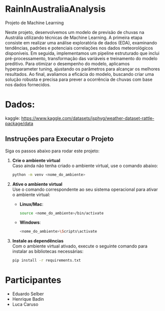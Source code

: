 # RainInAustraliaAnalysis
Projeto de Machine Learning

Neste projeto, desenvolvemos um modelo de previsão de chuvas na Austrália utilizando técnicas de Machine Learning. A primeira etapa consiste em realizar uma análise exploratória de dados (EDA), examinando tendências, padrões e potenciais correlações nos dados meteorológicos disponíveis. Em seguida, implementamos um pipeline estruturado que inclui pré-processamento, transformação das variáveis e treinamento do modelo preditivo. Para otimizar o desempenho do modelo, aplicamos hyperparameter tuning, ajustando os parâmetros para alcançar os melhores resultados. Ao final, avaliamos a eficácia do modelo, buscando criar uma solução robusta e precisa para prever a ocorrência de chuvas com base nos dados fornecidos.

# Dados:
kaggle: https://www.kaggle.com/datasets/jsphyg/weather-dataset-rattle-package/data

## Instruções para Executar o Projeto  

Siga os passos abaixo para rodar este projeto:  
1. **Crie o ambiente virtual**  
   Caso ainda não tenha criado o ambiente virtual, use o comando abaixo:  
   ```bash
   python -m venv <nome_do_ambiente>
   
2. **Ative o ambiente virtual**  
   Use o comando correspondente ao seu sistema operacional para ativar o ambiente virtual:  
   - **Linux/Mac**:  
     ```bash
     source <nome_do_ambiente>/bin/activate
     ```  
   - **Windows**:  
     ```bash
     <nome_do_ambiente>\Scripts\activate
     ```  

3. **Instale as dependências**  
   Com o ambiente virtual ativado, execute o seguinte comando para instalar as bibliotecas necessárias:  
   ```bash
   pip install -r requirements.txt

# Participantes
- Eduardo Selber
- Henrique Badin
- Luca Caruso
